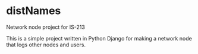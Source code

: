 # distNames
Network node project for IS-213

This is a simple project written in Python Django for making a network node that logs other nodes and users.
